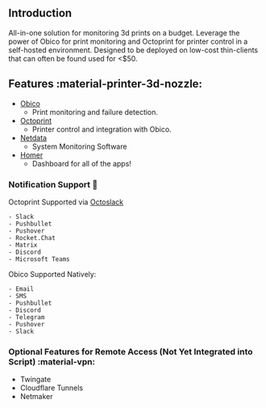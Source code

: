 
## Introduction

All-in-one solution for monitoring 3d prints on a budget. Leverage the power of Obico for print monitoring and Octoprint for printer control in a self-hosted environment. Designed to be deployed on low-cost thin-clients that can often be found used for <$50.

## Features :material-printer-3d-nozzle:
- [Obico](https://www.obico.io/)
    - Print monitoring and failure detection.
- [Octoprint](https://octoprint.org/)
    - Printer control and integration with Obico.
- [Netdata](https://www.netdata.cloud/)
    - System Monitoring Software
- [Homer](https://github.com/bastienwirtz/homer)
    - Dashboard for all of the apps!

### Notification Support :rocket:
Octoprint Supported via [Octoslack](https://plugins.octoprint.org/plugins/Octoslack/)

    - Slack
    - Pushbullet
    - Pushover
    - Rocket.Chat
    - Matrix
    - Discord
    - Microsoft Teams

Obico Supported Natively:

    - Email
    - SMS
    - Pushbullet
    - Discord
    - Telegram
    - Pushover
    - Slack

### Optional Features for Remote Access (Not Yet Integrated into Script) :material-vpn:
- Twingate
- Cloudflare Tunnels
- Netmaker
